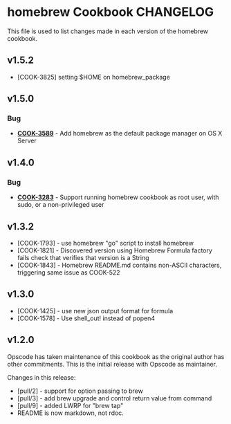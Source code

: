 homebrew Cookbook CHANGELOG
===========================
This file is used to list changes made in each version of the homebrew cookbook.


v1.5.2
------
- [COOK-3825] setting $HOME on homebrew_package


v1.5.0
------
### Bug
- **[COOK-3589](https://tickets.opscode.com/browse/COOK-3589)** - Add homebrew as the default package manager on OS X Server

v1.4.0
------
### Bug
- **[COOK-3283](https://tickets.opscode.com/browse/COOK-3283)** - Support running homebrew cookbook as root user, with sudo, or a non-privileged user

v1.3.2
------
- [COOK-1793] - use homebrew "go" script to install homebrew
- [COOK-1821] - Discovered version using Homebrew Formula factory fails check that verifies that version is a String
- [COOK-1843] - Homebrew README.md contains non-ASCII characters, triggering same issue as COOK-522

v1.3.0
------
- [COOK-1425] - use new json output format for formula
- [COOK-1578] - Use shell_out! instead of popen4

v1.2.0
------
Opscode has taken maintenance of this cookbook as the original author has other commitments. This is the initial release with Opscode as maintainer.

Changes in this release:

- [pull/2] - support for option passing to brew
- [pull/3] - add brew upgrade and control return value from command
- [pull/9] - added LWRP for "brew tap"
- README is now markdown, not rdoc.
